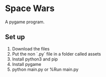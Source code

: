 # Space Wars

A pygame program.

## Set up

1. Download the files
2. Put the non ´.py´ file in a folder called assets
3. Install python3 and pip
4. Install pygame
5. python main.py or %Run main.py
